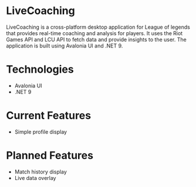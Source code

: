 # LiveCoaching
LiveCoaching is a cross-platform desktop application for League of legends that provides real-time coaching and analysis for players. It uses the Riot Games API and LCU API to fetch data and provide insights to the user. The application is built using Avalonia UI and .NET 9.

# Technologies
- Avalonia UI
- .NET 9

# Current Features
- Simple profile display

# Planned Features
- Match history display 
- Live data overlay